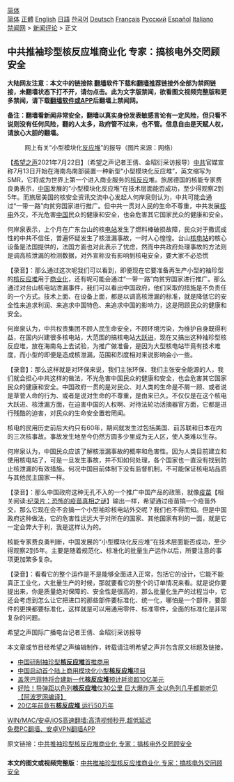  <!-- 面包屑导航 --> <div class="breadcrumb"><!-- GTranslate: https://gtranslate.io/ -->  <div class="switcher notranslate">  <div class="selected">  <a href="#" onclick="return false;"> 简体</a>  </div>  <div class="option">  <a href="https://www.bannedbook.org" onclick="doGTranslate('zh-CN|zh-CN');jQuery('div.switcher div.selected a').html(jQuery(this).html());return false;" title="简体中文" class="nturl selected"> 简体</a>  <a href="https://www.bannedbook.org/zh-tw/" onclick="doGTranslate('zh-CN|zh-TW');jQuery('div.switcher div.selected a').html(jQuery(this).html());return false;" title="繁體中文" class="nturl"> 正體</a>  <a href="https://www.bannedbook.org/en/" onclick="doGTranslate('zh-CN|en');jQuery('div.switcher div.selected a').html(jQuery(this).html());return false;" title="English" class="nturl"> English</a>  <a href="https://www.bannedbook.org/ja/" onclick="doGTranslate('zh-CN|ja');jQuery('div.switcher div.selected a').html(jQuery(this).html());return false;" title="日本語" class="nturl"> 日語</a>  <a href="https://www.bannedbook.org/ko/" onclick="doGTranslate('zh-CN|ko');jQuery('div.switcher div.selected a').html(jQuery(this).html());return false;" title="한국어" class="nturl"> 한국어</a>  <a href="https://www.bannedbook.org/de/" onclick="doGTranslate('zh-CN|de');jQuery('div.switcher div.selected a').html(jQuery(this).html());return false;" title="Deutsch" class="nturl"> Deutsch</a>  <a href="https://www.bannedbook.org/fr/" onclick="doGTranslate('zh-CN|fr');jQuery('div.switcher div.selected a').html(jQuery(this).html());return false;" title="Français" class="nturl"> Français</a>  <a href="https://www.bannedbook.org/ru/" onclick="doGTranslate('zh-CN|ru');jQuery('div.switcher div.selected a').html(jQuery(this).html());return false;" title="Русский" class="nturl"> Русский</a>  <a href="https://www.bannedbook.org/es/" onclick="doGTranslate('zh-CN|es');jQuery('div.switcher div.selected a').html(jQuery(this).html());return false;" title="Español" class="nturl"> Español</a>  <a href="https://www.bannedbook.org/it/" onclick="doGTranslate('zh-CN|it');jQuery('div.switcher div.selected a').html(jQuery(this).html());return false;" title="Italiano" class="nturl"> Italiano</a>  </div>  </div>      <div class='breadcrumb-sub'><!-- Breadcrumb NavXT 6.3.0 --> <a href="https://www.bannedbook.org/" class="home">禁闻网</a> &gt; <a href="https://www.bannedbook.org/bnews/comments/" class="category">新闻评论</a> &gt; 正文</div></div><h2>中共推袖珍型核反应堆商业化 专家：搞核电外交罔顾安全</h2> <p class="notice"><b>大陆网友注意：本文中的链接除 <a href="https://github.com/bannedbook/fanqiang" >翻墙</a>软件下载和<a href="https://github.com/killgcd/justmysocks/blob/master/README.md">翻墙推荐</a>链接外全部为禁网链接，未翻墙状态下打不开，请勿点击。此为文字版禁闻，欲看图文视频完整版和更多禁闻，请下载<a href="https://github.com/bannedbook/fanqiang">翻墙软件或APP</a>后翻墙上禁闻网。</p><p>备注：翻墙看新闻非常安全，翻墙以真实身份发表敏感言论有一定风险，但只看不说则没有任何风险，翻的人太多，政府管不过来，也不管。信息自由是天赋人权，请放心大胆的翻墙。</b></p>  <div class="entry"> <figure> <p><figcaption>网上有关“小型模块化<a href="https://www.bannedbook.org/bnews/tag/%e5%8f%8d%e5%ba%94%e5%a0%86/" class="st_tag internal_tag" rel="tag" title="标签 反应堆 下的日志">反应堆</a>”的报导（图片来源：网络）</figcaption></figure> <p>【<span class='wp_keywordlink_affiliate'><a href="https://www.soundofhope.org" title="希望之声" target="_blank">希望之声</a></span>2021年7月22日】（希望之声记者王倩、金昭衍采访报导）<a href="https://www.bannedbook.org/bnews/tag/%e4%b8%ad%e5%85%b1/" class="st_tag internal_tag" rel="tag" title="标签 中共 下的日志">中共</a>官媒宣称7月13日开始在海南岛南部装置一种新型“小型模块化反应堆”，英文缩写为SMR，它将成为世界上第一个进入商业服务的<a href="https://www.bannedbook.org/bnews/tag/%e6%a0%b8%e5%8f%8d%e5%ba%94/" class="st_tag internal_tag" rel="tag" title="标签 核反应 下的日志">核反应</a>堆。旅居德国的核能专家费良勇表示，<span class='wp_keywordlink_affiliate'><a href="https://www.bannedbook.org/" title="中国" target="_blank">中国</a></span>发展的“小型模块化反应堆”在技术层面能否成功，至少得观察2到5年。而旅居美国的核安全资讯交流中心发起人何岸泉则认为，中共可能会通过“一带一路”向贫穷国家进行推广。但中共一贯对人民的生命不尊重，中共发展<a href="https://www.bannedbook.org/bnews/tag/%E6%A0%B8%E7%94%B5/" class="st_tag internal_tag" rel="tag" title="标签 核电 下的日志">核电</a>外交，不光危害<a href="https://www.bannedbook.org/bnews/tag/%E4%B8%AD%E5%9B%BD/" class="st_tag internal_tag" rel="tag" title="标签 中国 下的日志">中国</a>民众的健康和安全，也会危害其它国家民众的健康和安全。</p> <p>何岸泉表示，上个月在广东台山的核<a href="https://www.bannedbook.org/bnews/tag/%E7%94%B5%E7%AB%99/" class="st_tag internal_tag" rel="tag" title="标签 电站 下的日志">电站</a>发生了燃料棒破损故障，民众对于撒谎成性的中共不信任，普遍怀疑发生了核泄漏事故，一时人心惶惶。台山<a href="https://www.bannedbook.org/bnews/tag/%e6%a0%b8%e7%94%b5%e7%ab%99/" class="st_tag internal_tag" rel="tag" title="标签 核电站 下的日志">核电站</a>的核心设备是法国提供的，法国方面也对此表示了忧虑，然而中共政府处理事故的方法则是调高核泄漏的检测数据，对外宣称没有影响到核电安全，要大家不必恐慌</p> <p>【录音】：那么通过这次呢我们可以看到，即便现在它要准备再生产小型的袖珍型的<a href="https://www.bannedbook.org/bnews/tag/%e6%a0%b8%e5%8f%8d%e5%ba%94%e5%a0%86/" class="st_tag internal_tag" rel="tag" title="标签 核反应堆 下的日志">核反应堆</a>用于<a href="https://www.bannedbook.org/bnews/tag/%E5%95%86%E4%B8%9A%E5%8C%96/" class="st_tag internal_tag" rel="tag" title="标签 商业化 下的日志">商业化</a>，还有呢可能会通过“一带一路”向贫穷国家进行推广。那么通过对台山核电站泄漏事件，我们可以看出中国政府，他们采取的措施是不负责任的一个方式。技术上面、在设备上面，都是以调高核泄漏的标准，就是降低它的安全性来追求利润、来追求中国特色、来追求中国的影响力，这是罔顾民众的健康和安全。</p>  <p>何岸泉认为，中共权贵集团不顾人民生命安全，不顾环境污染，为维护自身既得利益，在国内兴建很多核电站，大范围的搞核电站<span class='wp_keywordlink'><a href="https://www.bannedbook.org/forum2/topic242.html" title="大跃进亲历记" target="_blank">大跃进</a></span>，现在又搞出这种袖珍型核反应堆，放在海南岛上去试验，为推广做准备，是因为大型核电站毕竟有技术难度，而小型的即便是造成核泄漏，范围和烈度相对来说影响会小一些。</p> <p>【录音】：那么这样就是对环保来说，我们主张环保、我们主张安全能源的人，我们就会担心中共这样的做法，不光危害中国民众的健康和安全，也会危害其它国家民众的健康和安全。中国政府一贯的是对民众、对人类的生命是不屑一顾、或者说是草菅人命的行为、或者是说对生命的不尊重，是由来已久。不仅仅是在这个核电大跃进、核泄漏方面，在迫害中国的人权啊、对待法轮功活摘器官方面，它都是进行残酷的迫害，对民众的生命安全置若罔闻。</p> <p>核电的民用历史前后大约只有60年，期间就发生过包括美国、前苏联和日本在内的三次核事故。事故发生地至今仍然方圆多少里成为无人区，使人类难以生存。</p>  <p>何岸泉认为，中国民众应该了解核泄漏事故的概率和危害性。因为人类目前建立和使用核电站了，可是一旦发生事故，并不知如何处理，各个国家也一直没有找到防止核泄漏的有效措施。何况中国目前体制下没有监督机制，不可能保证核电站品质与其他民主国家一样。</p> <p>【录音】：那么中国政府这种无孔不入的一个推广中国产品的政策，就像<span class='wp_keywordlink'><a href="https://www.bannedbook.org/bnews/tculture/20160630/551027.html" title="疫苗" target="_blank">疫苗</a></span>【相关阅读:<a href='https://www.bannedbook.org/bnews/topimagenews/20180408/925060.html' target='_blank'>纪录片：恐怖的疫苗真相之谜</a>】输出一样，希望通过疫苗搞一个疫苗外交，那么它现在会不会搞一个小型袖珍核电站外交呢？我们也不得而知。但是中国政府这种做法，它的危害性远远大于对所在的国家、其他国家有利的一面，就是它一定会弊大于利，我是这样认为的。</p> <p>核能专家费良勇判断，中国发展的“小型模块化反应堆”在技术层面能否成功，至少得观察2到5年。主要是随着规范化、标准化的批量生产运作以后，所要注意的事项更加繁多复杂。</p>  <p>【录音】：看看它的整个运作是不是能够全面进入正常，包括它的设计，它能不能真正工业化，大批量生产的时候，那就要看它的整个的订单情况来看。就是说你要提出来，你是质量绝对保障的、安全性是很高的，那么批量化生产的过程当中，它还会考虑到怎么让它把进口的那些部件要标准化、统一化，哪怕是一个部件，要部件的更换都要标准化，这样就是可以用通用零件、标准零件，全面的标准化是非常复杂的问题。</p> <p>希望之声国际广播电台记者王倩、金昭衍采访报导</p> <p>本文章或节目经希望之声编辑制作，转载请注明希望之声并包含原文标题及链接。 </p>  <ul class='op-related-articles' title='相关阅读'> <li><a href='https://www.bannedbook.org/bnews/headline/20210714/1586996.html' target='_blank'>中国研制袖珍型<b>核反应堆</b>首推商用</a></li> <li><a href='https://www.bannedbook.org/bnews/baitai/20210713/1586364.html' target='_blank'>中国启动首个陆上商用模块化小型<b>核反应堆</b>项目</a></li> <li><a href='https://www.bannedbook.org/bnews/baitai/20210604/1560287.html' target='_blank'>盖茨巴菲特将合建新一代<b>核反应堆</b>预计耗资超10亿美元</a></li> <li><a href='https://www.bannedbook.org/bnews/cnnews/20210422/1531406.html' target='_blank'>好险！导弹距以色列<b>核反应堆</b>仅30公里 巨大爆炸声 全以色列几乎都能听见【阿波罗网编译】</a></li> <li><a href='https://www.bannedbook.org/bnews/ccpdope/20210418/1528971.html' target='_blank'>20亿年前竟有<b>核反应堆</b> 运行50万年</a></li> </ul> <p class="texttj"> <a href="https://github.com/bannedbook/fanqiang/wiki/V2ray%E6%9C%BA%E5%9C%BA" target="_blank">WIN/MAC/安卓/iOS高速翻墙:高清视频秒开,超低延迟</a><br/> <a href="https://github.com/bannedbook/fanqiang/wiki/%E7%A6%81%E9%97%BB%E7%BD%91%E5%AE%89%E5%8D%93%E7%BF%BB%E5%A2%99%E6%96%B0%E9%97%BBAPP" target="_blank">免费PC翻墙、安卓VPN翻墙APP</a></p><p>原文链接：<a class="src_link"  href="https://www.soundofhope.org/post/528209" target="_blank">中共推袖珍型核反应堆商业化 专家：搞核电外交罔顾安全</a></p><a name='sharetosocial'></a>  <div style="margin-bottom:5px;padding-bottom:5px;clear:both"> <div id="archive-pix-1" class="banner-ads"> <!-- AuctionX Display platform tag START --> <div id="26318x728x90x621x_ADSLOT2" clicktrack="%%CLICK_URL_ESC%%"></div> <!-- AuctionX Display platform tag END --> </div> <div id="archive-pix-2" class="banner-ads"> <!-- AuctionX Display platform tag START --> <div id="26315x300x250x621x_ADSLOT2" clicktrack="%%CLICK_URL_ESC%%"></div> <!-- AuctionX Display platform tag END --> </div> </div>  <div id="archive-pix-1" class="banner-ads"> <!-- AuctionX Display platform tag START --> <div id="26318x728x90x621x_ADSLOT3" clicktrack="%%CLICK_URL_ESC%%"></div> <!-- AuctionX Display platform tag END --> </div> <div><b>本文的图文或视频完整版</b>：<a href='https://www.bannedbook.org/bnews/comments/20210722/1592266.html'>中共推袖珍型核反应堆商业化 专家：搞核电外交罔顾安全</a></div>  </div><!--END ENTRY--> 